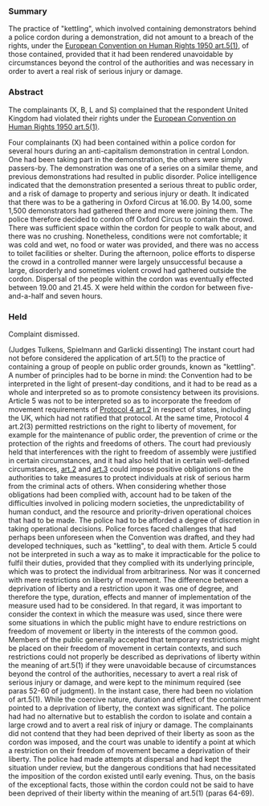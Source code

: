 ### Summary

The practice of "kettling", which involved containing demonstrators behind a police cordon during a demonstration, did not amount to a breach of the rights, under the [European Convention on Human Rights 1950 art.5(1)](https://uk.westlaw.com/Document/I8241ED61EE3C4D77BE2C280D3AC956DC/View/FullText.html?originationContext=document&transitionType=DocumentItem&ppcid=a52430f4f8c44508b6707c81268f1e07&contextData=(sc.Default)), of those contained, provided that it had been rendered unavoidable by circumstances beyond the control of the authorities and was necessary in order to avert a real risk of serious injury or damage.

### Abstract

The complainants (X, B, L and S) complained that the respondent United Kingdom had violated their rights under the [European Convention on Human Rights 1950 art.5(1)](https://uk.westlaw.com/Document/I8241ED61EE3C4D77BE2C280D3AC956DC/View/FullText.html?originationContext=document&transitionType=DocumentItem&ppcid=a52430f4f8c44508b6707c81268f1e07&contextData=(sc.Default)).

Four complainants (X) had been contained within a police cordon for several hours during an anti-capitalism demonstration in central London. One had been taking part in the demonstration, the others were simply passers-by. The demonstration was one of a series on a similar theme, and previous demonstrations had resulted in public disorder. Police intelligence indicated that the demonstration presented a serious threat to public order, and a risk of damage to property and serious injury or death. It indicated that there was to be a gathering in Oxford Circus at 16.00. By 14.00, some 1,500 demonstrators had gathered there and more were joining them. The police therefore decided to cordon off Oxford Circus to contain the crowd. There was sufficient space within the cordon for people to walk about, and there was no crushing. Nonetheless, conditions were not comfortable; it was cold and wet, no food or water was provided, and there was no access to toilet facilities or shelter. During the afternoon, police efforts to disperse the crowd in a controlled manner were largely unsuccessful because a large, disorderly and sometimes violent crowd had gathered outside the cordon. Dispersal of the people within the cordon was eventually effected between 19.00 and 21.45. X were held within the cordon for between five-and-a-half and seven hours.

### Held

Complaint dismissed.

(Judges Tulkens, Spielmann and Garlicki dissenting) The instant court had not before considered the application of art.5(1) to the practice of containing a group of people on public order grounds, known as "kettling". A number of principles had to be borne in mind: the Convention had to be interpreted in the light of present-day conditions, and it had to be read as a whole and interpreted so as to promote consistency between its provisions. Article 5 was not to be interpreted so as to incorporate the freedom of movement requirements of [Protocol 4 art.2](https://uk.westlaw.com/Document/IEE38E6530F344F65805D5BF30522C1D5/View/FullText.html?originationContext=document&transitionType=DocumentItem&ppcid=a52430f4f8c44508b6707c81268f1e07&contextData=(sc.Default)) in respect of states, including the UK, which had not ratified that protocol. At the same time, Protocol 4 art.2(3) permitted restrictions on the right to liberty of movement, for example for the maintenance of public order, the prevention of crime or the protection of the rights and freedoms of others. The court had previously held that interferences with the right to freedom of assembly were justified in certain circumstances, and it had also held that in certain well-defined circumstances, [art.2](https://uk.westlaw.com/Document/I1B58031DEC86485FA3AEEFBD8980CD10/View/FullText.html?originationContext=document&transitionType=DocumentItem&ppcid=a52430f4f8c44508b6707c81268f1e07&contextData=(sc.Default)) and [art.3](https://uk.westlaw.com/Document/IC7F7C04FC8E44BEC84CB31238C777298/View/FullText.html?originationContext=document&transitionType=DocumentItem&ppcid=a52430f4f8c44508b6707c81268f1e07&contextData=(sc.Default)) could impose positive obligations on the authorities to take measures to protect individuals at risk of serious harm from the criminal acts of others. When considering whether those obligations had been complied with, account had to be taken of the difficulties involved in policing modern societies, the unpredictability of human conduct, and the resource and priority-driven operational choices that had to be made. The police had to be afforded a degree of discretion in taking operational decisions. Police forces faced challenges that had perhaps been unforeseen when the Convention was drafted, and they had developed techniques, such as "kettling", to deal with them. Article 5 could not be interpreted in such a way as to make it impracticable for the police to fulfil their duties, provided that they complied with its underlying principle, which was to protect the individual from arbitrariness. Nor was it concerned with mere restrictions on liberty of movement. The difference between a deprivation of liberty and a restriction upon it was one of degree, and therefore the type, duration, effects and manner of implementation of the measure used had to be considered. In that regard, it was important to consider the context in which the measure was used, since there were some situations in which the public might have to endure restrictions on freedom of movement or liberty in the interests of the common good. Members of the public generally accepted that temporary restrictions might be placed on their freedom of movement in certain contexts, and such restrictions could not properly be described as deprivations of liberty within the meaning of art.5(1) if they were unavoidable because of circumstances beyond the control of the authorities, necessary to avert a real risk of serious injury or damage, and were kept to the minimum required (see paras 52-60 of judgment). In the instant case, there had been no violation of art.5(1). While the coercive nature, duration and effect of the containment pointed to a deprivation of liberty, the context was significant. The police had had no alternative but to establish the cordon to isolate and contain a large crowd and to avert a real risk of injury or damage. The complainants did not contend that they had been deprived of their liberty as soon as the cordon was imposed, and the court was unable to identify a point at which a restriction on their freedom of movement became a deprivation of their liberty. The police had made attempts at dispersal and had kept the situation under review, but the dangerous conditions that had necessitated the imposition of the cordon existed until early evening. Thus, on the basis of the exceptional facts, those within the cordon could not be said to have been deprived of their liberty within the meaning of art.5(1) (paras 64-69).